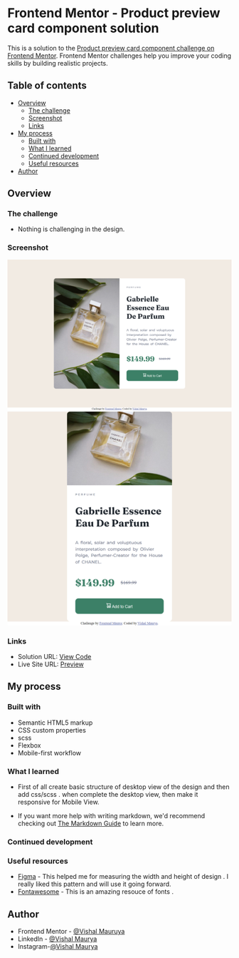 # Frontend Mentor - Product preview card component solution

This is a solution to the [Product preview card component challenge on Frontend Mentor](https://www.frontendmentor.io/challenges/product-preview-card-component-GO7UmttRfa). Frontend Mentor challenges help you improve your coding skills by building realistic projects. 

## Table of contents

- [Overview](#overview)
  - [The challenge](#the-challenge)
  - [Screenshot](#screenshot)
  - [Links](#links)
- [My process](#my-process)
  - [Built with](#built-with)
  - [What I learned](#what-i-learned)
  - [Continued development](#continued-development)
  - [Useful resources](#useful-resources)
- [Author](#author)


## Overview

### The challenge
- Nothing  is challenging in the design.

### Screenshot
![Desktop View](./assets/screenshot/127.0.0.1_5500_%20(4).png)
![Mobile View](./assets/screenshot/127.0.0.1_5500_%20(3).png)

### Links
- Solution URL: [View Code](https://github.com/VishalMauryastp/product-preview-card-component-main.git)
- Live Site URL: [Preview](https://vishalmauryastp.github.io/product-preview-card-component-main/)

## My process

### Built with

- Semantic HTML5 markup
- CSS custom properties
- scss
- Flexbox
- Mobile-first workflow

### What I learned

- First of all create basic structure of desktop view of the design  and then add css/scss .
when complete the desktop view,  then  make it  responsive for Mobile View.

- If you want more help with writing markdown, we'd recommend checking out [The Markdown Guide](https://www.markdownguide.org/) to learn more.


### Continued development



### Useful resources

- [Figma](https://www.figma.com) - This helped me for  measuring the width and height of design . I really liked this pattern and will use it going forward.
- [Fontawesome](https://www.fontawesome.com) - This is an amazing resouce of fonts . 


## Author
- Frontend Mentor - [@Vishal Mauruya](https://www.frontendmentor.io/profile/VishalMauryastp)
- LinkedIn - [@Vishal Maurya](https://www.linkedin.com/in/in-vishalmaurya/)
- Instagram-[@Vishal Maurya](https://www.instagram.com/VishalMauryastp)




